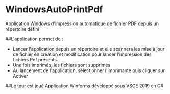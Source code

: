 # WindowsAutoPrintPdf
Application Windows d'impression automatique de fichier PDF depuis un répertoire défini

##L'application permet de :
- Lancer l'application depuis un répertoire et elle scannera les mise à jour de fichier en création et modification pour lancer l'impression des fichiers Pdf présents.
- Une fois imprimés, les fichiers sont supprimés
- Au lancement de l'application, sélectionner l'imprimante puis cliquer sur Activer

##Le tour est joué
Application Winforms développé sous VSCE 2019 en C#
